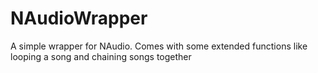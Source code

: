 NAudioWrapper
=============

A simple wrapper for NAudio. Comes with some extended functions like looping a song and chaining songs together